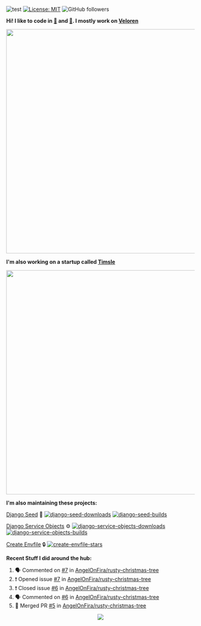 ![test](https://hits.seeyoufarm.com/api/count/incr/badge.svg?url=https://github.com/AngelOnFira)
[![License: MIT](https://img.shields.io/badge/License-MIT-yellow.svg)](https://opensource.org/licenses/MIT)
![GitHub followers](https://img.shields.io/github/followers/angelonfira?style=social)

**Hi! I like to code in [:crab:](https://www.rust-lang.org/) and [:snake:](https://www.python.org/). I mostly work on [Veloren](https://veloren.net)**

<p align="center">
  <img width="600" src="https://media.discordapp.net/attachments/444005079410802699/730566298073038949/rsz_5f0656b6aa176.png">
</p>

**I'm also working on a startup called [Timsle](https://timsle.com)**

<p align="center">
  <img width="600" src="https://media.discordapp.net/attachments/444005079410802699/730566842674053130/rsz_5f0657242abb4.png">
</p>

**I'm also maintaining these projects:**

[Django Seed](https://github.com/Brobin/django-seed)
:seedling:
[![django-seed-downloads](https://pepy.tech/badge/django-seed)](https://pepy.tech/project/django-seed)
[![django-seed-builds](https://github.com/Brobin/django-seed/workflows/Test/badge.svg)](https://github.com/Brobin/django-seed)

[Django Service Objects](https://github.com/mixxorz/django-service-objects)
:gear:
[![django-service-objects-downloads](https://pepy.tech/badge/django-service-objects)](https://pepy.tech/project/django-service-objects)
[![django-service-objects-builds](https://github.com/mixxorz/django-service-objects/actions/workflows/test.yml/badge.svg)](https://github.com/mixxorz/django-service-objects/actions/workflows/test.yml)

[Create Envfile](https://github.com/SpicyPizza/create-envfile)
:lock:
[![create-envfile-stars](https://img.shields.io/github/stars/SpicyPizza/create-envfile?style=social)](https://github.com/SpicyPizza/create-envfile)

**Recent Stuff I did around the hub:**

<!--START_SECTION:activity-->
1. 🗣 Commented on [#7](https://github.com/AngelOnFira/rusty-christmas-tree/issues/7) in [AngelOnFira/rusty-christmas-tree](https://github.com/AngelOnFira/rusty-christmas-tree)
2. ❗️ Opened issue [#7](https://github.com/AngelOnFira/rusty-christmas-tree/issues/7) in [AngelOnFira/rusty-christmas-tree](https://github.com/AngelOnFira/rusty-christmas-tree)
3. ❗️ Closed issue [#6](https://github.com/AngelOnFira/rusty-christmas-tree/issues/6) in [AngelOnFira/rusty-christmas-tree](https://github.com/AngelOnFira/rusty-christmas-tree)
4. 🗣 Commented on [#6](https://github.com/AngelOnFira/rusty-christmas-tree/issues/6) in [AngelOnFira/rusty-christmas-tree](https://github.com/AngelOnFira/rusty-christmas-tree)
5. 🎉 Merged PR [#5](https://github.com/AngelOnFira/rusty-christmas-tree/pull/5) in [AngelOnFira/rusty-christmas-tree](https://github.com/AngelOnFira/rusty-christmas-tree)
<!--END_SECTION:activity-->

<p align="center">
  <img src="https://github-profile-trophy.vercel.app/?username=angelonfira&column=4&theme=nord&margin-w=15&margin-h=15">
</p>
